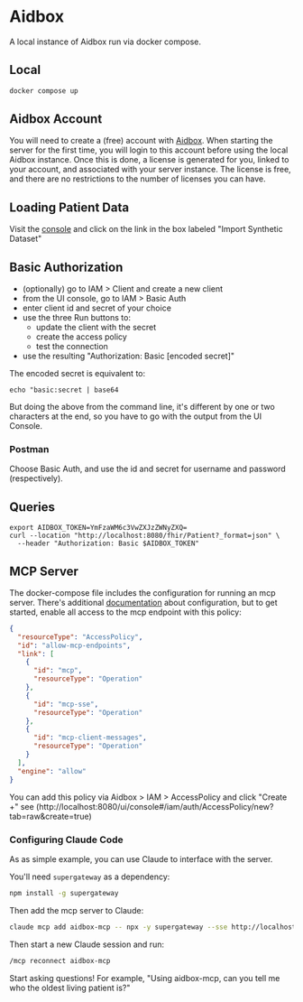 # Aidbox

A local instance of Aidbox run via docker compose.

## Local

```bash
docker compose up
```

## Aidbox Account

You will need to create a (free) account with [Aidbox](https://aidbox.app). When starting the server for the first time,
you will login to this account before using the local Aidbox instance. Once this is done, a license is generated for
you, linked to your account, and associated with your server instance. The license is free, and there are no
restrictions to the number of licenses you can have.

## Loading Patient Data

Visit the [console](http://localhost:8080/ui/console) and click on the link in the box labeled "Import Synthetic Dataset"

## Basic Authorization

* (optionally) go to IAM > Client and create a new client
* from the UI console, go to IAM > Basic Auth
* enter client id and secret of your choice
* use the three Run buttons to:
    - update the client with the secret
    - create the access policy
    - test the connection
* use the resulting "Authorization: Basic [encoded secret]"

The encoded secret is equivalent to:

```
echo "basic:secret | base64
```

But doing the above from the command line, it's different by one or two characters at the end, so you have to go with
the output from the UI Console.

### Postman

Choose Basic Auth, and use the id and secret for username and password (respectively).

## Queries

```
export AIDBOX_TOKEN=YmFzaWM6c3VwZXJzZWNyZXQ=
curl --location "http://localhost:8080/fhir/Patient?_format=json" \
  --header "Authorization: Basic $AIDBOX_TOKEN"

```

## MCP Server

The docker-compose file includes the configuration for running an mcp server. There's additional
[documentation](https://www.health-samurai.io/docs/aidbox/modules/other-modules/mcp#mcp) about configuration, but to get
started, enable all access to the mcp endpoint with this policy:

``` json
{
  "resourceType": "AccessPolicy",
  "id": "allow-mcp-endpoints",
  "link": [
    {
      "id": "mcp",
      "resourceType": "Operation"
    },
    {
      "id": "mcp-sse",
      "resourceType": "Operation"
    },
    {
      "id": "mcp-client-messages",
      "resourceType": "Operation"
    }
  ],
  "engine": "allow"
}

```

You can add this policy via Aidbox > IAM > AccessPolicy and click "Create +" see
(http://localhost:8080/ui/console#/iam/auth/AccessPolicy/new?tab=raw&create=true)

### Configuring Claude Code

As as simple example, you can use Claude to interface with the server.

You'll need `supergateway` as a dependency:

```bash
npm install -g supergateway
```

Then add the mcp server to Claude:

```bash
claude mcp add aidbox-mcp -- npx -y supergateway --sse http://localhost:8080/sse
```

Then start a new Claude session and run:

```bash
/mcp reconnect aidbox-mcp
```

Start asking questions! For example, "Using aidbox-mcp, can you tell me who the oldest living patient is?"
